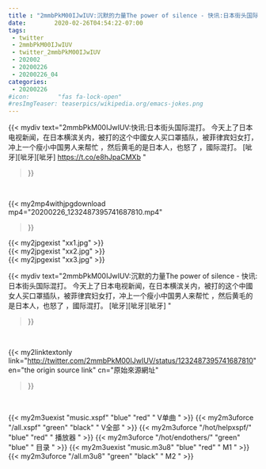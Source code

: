 ```yaml
---
title : "2mmbPkM00IJwIUV:沉默的力量The power of silence - 快讯:日本街头国际混打。 今天上了日本电视新闻，在日本横滨关内，被打的这个中國女人买口罩插队，被菲律宾妇女打，冲上一个瘦小中国男人来帮忙 ，然后黄毛的是日本人，也怒了 ，國际混打。 [呲牙][呲牙][呲牙] "
date:        2020-02-26T04:54:22-07:00
tags:
 - twitter
 - 2mmbPkM00IJwIUV
 - twitter_2mmbPkM00IJwIUV
 - 202002
 - 20200226
 - 20200226_04
categories:
 - 20200226
#icon:        "fas fa-lock-open"
#resImgTeaser: teaserpics/wikipedia.org/emacs-jokes.png
---
```


{{< mydiv text="2mmbPkM00IJwIUV:快讯:日本街头国际混打。 今天上了日本电视新闻，在日本横滨关内，被打的这个中國女人买口罩插队，被菲律宾妇女打，冲上一个瘦小中国男人来帮忙 ，然后黄毛的是日本人，也怒了 ，國际混打。 [呲牙][呲牙][呲牙] https://t.co/e8hJpaCMXb "
>}}
<br>


{{< my2mp4withjpgdownload mp4="20200226_1232487395741687810.mp4"
>}}

{{< my2jpgexist "xx1.jpg" >}}<br>
{{< my2jpgexist "xx2.jpg" >}}<br>
{{< my2jpgexist "xx3.jpg" >}}<br>



{{< mydiv text="2mmbPkM00IJwIUV:沉默的力量The power of silence - 快讯:日本街头国际混打。 今天上了日本电视新闻，在日本横滨关内，被打的这个中國女人买口罩插队，被菲律宾妇女打，冲上一个瘦小中国男人来帮忙 ，然后黄毛的是日本人，也怒了 ，國际混打。 [呲牙][呲牙][呲牙] "
>}}
<br>

{{< my2linktextonly link="http://twitter.com/2mmbPkM00IJwIUV/status/1232487395741687810"
en="the origin source link" cn="原始來源網址"
>}}


<br>

{{< my2m3uexist "music.xspf"        "blue"   "red"    " V单曲 " >}} {{< my2m3uforce "/all.xspf"         "green"  "black"  " V全部 " >}} {{< my2m3uforce "/hot/helpxspf/"    "blue"   "red"    " 播放器 " >}} {{< my2m3uforce "/hot/endothers/"   "green"  "blue"   " 目录 " >}} {{< my2m3uexist "music.m3u8"        "blue"   "red"    " M1 " >}} {{< my2m3uforce "/all.m3u8"         "green"  "black"  " M2 " >}} 
